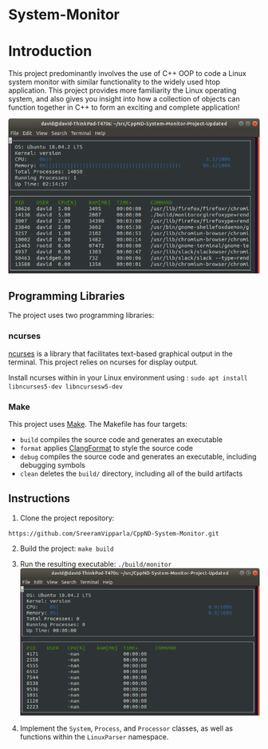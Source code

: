 # System-Monitor

# Introduction

This project predominantly involves the use of C++ OOP to code a Linux system monitor with similar functionality to the widely
used htop application. This project provides more familiarity the Linux operating system, and also gives you insight into how a collection of objects can function together in C++ to form an exciting and complete application!

![System Monitor](images/monitor.png)

## Programming Libraries
The project uses two programming libraries: 

### ncurses
[ncurses](https://www.gnu.org/software/ncurses/) is a library that facilitates text-based graphical output in the terminal. This project relies on ncurses for display output.

 Install ncurses within in your Linux environment using : `sudo apt install libncurses5-dev libncursesw5-dev`

### Make
This project uses [Make](https://www.gnu.org/software/make/). The Makefile has four targets:
* `build` compiles the source code and generates an executable
* `format` applies [ClangFormat](https://clang.llvm.org/docs/ClangFormat.html) to style the source code
* `debug` compiles the source code and generates an executable, including debugging symbols
* `clean` deletes the `build/` directory, including all of the build artifacts

## Instructions

1. Clone the project repository:
```
https://github.com/SreeramVipparla/CppND-System-Monitor.git
``` 
2. Build the project: `make build`

3. Run the resulting executable: `./build/monitor`
![Starting System Monitor](images/starting_monitor.png)

4. Implement the `System`, `Process`, and `Processor` classes, as well as functions within the `LinuxParser` namespace.

